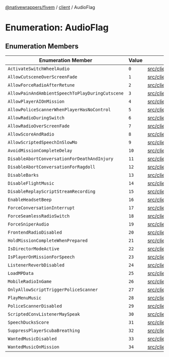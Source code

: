 [@nativewrappers/fivem](../../README.md) / [client](../README.md) / AudioFlag

# Enumeration: AudioFlag

## Enumeration Members

| Enumeration Member | Value | Defined in |
| ------ | ------ | ------ |
| `ActivateSwitchWheelAudio` | `0` | [src/client/enums/AudioFlag.ts:2](https://github.com/nativewrappers/fivem/blob/d67d9a693907da5ce83f118218b601ceb38a88bc/src/client/enums/AudioFlag.ts#L2) |
| `AllowCutsceneOverScreenFade` | `1` | [src/client/enums/AudioFlag.ts:3](https://github.com/nativewrappers/fivem/blob/d67d9a693907da5ce83f118218b601ceb38a88bc/src/client/enums/AudioFlag.ts#L3) |
| `AllowForceRadioAfterRetune` | `2` | [src/client/enums/AudioFlag.ts:4](https://github.com/nativewrappers/fivem/blob/d67d9a693907da5ce83f118218b601ceb38a88bc/src/client/enums/AudioFlag.ts#L4) |
| `AllowPainAndAmbientSpeechToPlayDuringCutscene` | `3` | [src/client/enums/AudioFlag.ts:5](https://github.com/nativewrappers/fivem/blob/d67d9a693907da5ce83f118218b601ceb38a88bc/src/client/enums/AudioFlag.ts#L5) |
| `AllowPlayerAIOnMission` | `4` | [src/client/enums/AudioFlag.ts:6](https://github.com/nativewrappers/fivem/blob/d67d9a693907da5ce83f118218b601ceb38a88bc/src/client/enums/AudioFlag.ts#L6) |
| `AllowPoliceScannerWhenPlayerHasNoControl` | `5` | [src/client/enums/AudioFlag.ts:7](https://github.com/nativewrappers/fivem/blob/d67d9a693907da5ce83f118218b601ceb38a88bc/src/client/enums/AudioFlag.ts#L7) |
| `AllowRadioDuringSwitch` | `6` | [src/client/enums/AudioFlag.ts:8](https://github.com/nativewrappers/fivem/blob/d67d9a693907da5ce83f118218b601ceb38a88bc/src/client/enums/AudioFlag.ts#L8) |
| `AllowRadioOverScreenFade` | `7` | [src/client/enums/AudioFlag.ts:9](https://github.com/nativewrappers/fivem/blob/d67d9a693907da5ce83f118218b601ceb38a88bc/src/client/enums/AudioFlag.ts#L9) |
| `AllowScoreAndRadio` | `8` | [src/client/enums/AudioFlag.ts:10](https://github.com/nativewrappers/fivem/blob/d67d9a693907da5ce83f118218b601ceb38a88bc/src/client/enums/AudioFlag.ts#L10) |
| `AllowScriptedSpeechInSlowMo` | `9` | [src/client/enums/AudioFlag.ts:11](https://github.com/nativewrappers/fivem/blob/d67d9a693907da5ce83f118218b601ceb38a88bc/src/client/enums/AudioFlag.ts#L11) |
| `AvoidMissionCompleteDelay` | `10` | [src/client/enums/AudioFlag.ts:12](https://github.com/nativewrappers/fivem/blob/d67d9a693907da5ce83f118218b601ceb38a88bc/src/client/enums/AudioFlag.ts#L12) |
| `DisableAbortConversationForDeathAndInjury` | `11` | [src/client/enums/AudioFlag.ts:13](https://github.com/nativewrappers/fivem/blob/d67d9a693907da5ce83f118218b601ceb38a88bc/src/client/enums/AudioFlag.ts#L13) |
| `DisableAbortConversationForRagdoll` | `12` | [src/client/enums/AudioFlag.ts:14](https://github.com/nativewrappers/fivem/blob/d67d9a693907da5ce83f118218b601ceb38a88bc/src/client/enums/AudioFlag.ts#L14) |
| `DisableBarks` | `13` | [src/client/enums/AudioFlag.ts:15](https://github.com/nativewrappers/fivem/blob/d67d9a693907da5ce83f118218b601ceb38a88bc/src/client/enums/AudioFlag.ts#L15) |
| `DisableFlightMusic` | `14` | [src/client/enums/AudioFlag.ts:16](https://github.com/nativewrappers/fivem/blob/d67d9a693907da5ce83f118218b601ceb38a88bc/src/client/enums/AudioFlag.ts#L16) |
| `DisableReplayScriptStreamRecording` | `15` | [src/client/enums/AudioFlag.ts:17](https://github.com/nativewrappers/fivem/blob/d67d9a693907da5ce83f118218b601ceb38a88bc/src/client/enums/AudioFlag.ts#L17) |
| `EnableHeadsetBeep` | `16` | [src/client/enums/AudioFlag.ts:18](https://github.com/nativewrappers/fivem/blob/d67d9a693907da5ce83f118218b601ceb38a88bc/src/client/enums/AudioFlag.ts#L18) |
| `ForceConversationInterrupt` | `17` | [src/client/enums/AudioFlag.ts:19](https://github.com/nativewrappers/fivem/blob/d67d9a693907da5ce83f118218b601ceb38a88bc/src/client/enums/AudioFlag.ts#L19) |
| `ForceSeamlessRadioSwitch` | `18` | [src/client/enums/AudioFlag.ts:20](https://github.com/nativewrappers/fivem/blob/d67d9a693907da5ce83f118218b601ceb38a88bc/src/client/enums/AudioFlag.ts#L20) |
| `ForceSniperAudio` | `19` | [src/client/enums/AudioFlag.ts:21](https://github.com/nativewrappers/fivem/blob/d67d9a693907da5ce83f118218b601ceb38a88bc/src/client/enums/AudioFlag.ts#L21) |
| `FrontendRadioDisabled` | `20` | [src/client/enums/AudioFlag.ts:22](https://github.com/nativewrappers/fivem/blob/d67d9a693907da5ce83f118218b601ceb38a88bc/src/client/enums/AudioFlag.ts#L22) |
| `HoldMissionCompleteWhenPrepared` | `21` | [src/client/enums/AudioFlag.ts:23](https://github.com/nativewrappers/fivem/blob/d67d9a693907da5ce83f118218b601ceb38a88bc/src/client/enums/AudioFlag.ts#L23) |
| `IsDirectorModeActive` | `22` | [src/client/enums/AudioFlag.ts:24](https://github.com/nativewrappers/fivem/blob/d67d9a693907da5ce83f118218b601ceb38a88bc/src/client/enums/AudioFlag.ts#L24) |
| `IsPlayerOnMissionForSpeech` | `23` | [src/client/enums/AudioFlag.ts:25](https://github.com/nativewrappers/fivem/blob/d67d9a693907da5ce83f118218b601ceb38a88bc/src/client/enums/AudioFlag.ts#L25) |
| `ListenerReverbDisabled` | `24` | [src/client/enums/AudioFlag.ts:26](https://github.com/nativewrappers/fivem/blob/d67d9a693907da5ce83f118218b601ceb38a88bc/src/client/enums/AudioFlag.ts#L26) |
| `LoadMPData` | `25` | [src/client/enums/AudioFlag.ts:27](https://github.com/nativewrappers/fivem/blob/d67d9a693907da5ce83f118218b601ceb38a88bc/src/client/enums/AudioFlag.ts#L27) |
| `MobileRadioInGame` | `26` | [src/client/enums/AudioFlag.ts:28](https://github.com/nativewrappers/fivem/blob/d67d9a693907da5ce83f118218b601ceb38a88bc/src/client/enums/AudioFlag.ts#L28) |
| `OnlyAllowScriptTriggerPoliceScanner` | `27` | [src/client/enums/AudioFlag.ts:29](https://github.com/nativewrappers/fivem/blob/d67d9a693907da5ce83f118218b601ceb38a88bc/src/client/enums/AudioFlag.ts#L29) |
| `PlayMenuMusic` | `28` | [src/client/enums/AudioFlag.ts:30](https://github.com/nativewrappers/fivem/blob/d67d9a693907da5ce83f118218b601ceb38a88bc/src/client/enums/AudioFlag.ts#L30) |
| `PoliceScannerDisabled` | `29` | [src/client/enums/AudioFlag.ts:31](https://github.com/nativewrappers/fivem/blob/d67d9a693907da5ce83f118218b601ceb38a88bc/src/client/enums/AudioFlag.ts#L31) |
| `ScriptedConvListenerMaySpeak` | `30` | [src/client/enums/AudioFlag.ts:32](https://github.com/nativewrappers/fivem/blob/d67d9a693907da5ce83f118218b601ceb38a88bc/src/client/enums/AudioFlag.ts#L32) |
| `SpeechDucksScore` | `31` | [src/client/enums/AudioFlag.ts:33](https://github.com/nativewrappers/fivem/blob/d67d9a693907da5ce83f118218b601ceb38a88bc/src/client/enums/AudioFlag.ts#L33) |
| `SuppressPlayerScubaBreathing` | `32` | [src/client/enums/AudioFlag.ts:34](https://github.com/nativewrappers/fivem/blob/d67d9a693907da5ce83f118218b601ceb38a88bc/src/client/enums/AudioFlag.ts#L34) |
| `WantedMusicDisabled` | `33` | [src/client/enums/AudioFlag.ts:35](https://github.com/nativewrappers/fivem/blob/d67d9a693907da5ce83f118218b601ceb38a88bc/src/client/enums/AudioFlag.ts#L35) |
| `WantedMusicOnMission` | `34` | [src/client/enums/AudioFlag.ts:36](https://github.com/nativewrappers/fivem/blob/d67d9a693907da5ce83f118218b601ceb38a88bc/src/client/enums/AudioFlag.ts#L36) |
